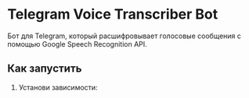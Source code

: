 # Telegram Voice Transcriber Bot

Бот для Telegram, который расшифровывает голосовые сообщения с помощью Google Speech Recognition API.

## Как запустить

1. Установи зависимости:
